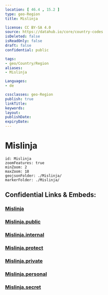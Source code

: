 ```yaml
---
location: [ 46.4 , 15.2 ] 
type: geo-Region
title: Mislinja

license: CC BY-SA 4.0
source: https://datahub.io/core/country-codes
isDeleted: false
isReadOnly: false
draft: false
confidential: public

tags:
- geo/Country/Region
aliases:
- Mislinja

Languages:
- de

cssclasses: geo-Region
publish: true
linkTitle: 
keywords: 
layout: 
publishDate: 
expiryDate: 
---
```


# Mislinja

```leaflet
id: Mislinja
zoomFeatures: true 
minZoom: 2 
maxZoom: 18
geojsonFolder: ./Mislinja/
markerFolder: ./Mislinja/
```


## Confidential Links & Embeds: 

### [Mislinja](/_Standards/Earth/Continent/Europe/Europe~Central/Slovenia/Regions~Slovenia/Koroška/counties~Koroška/Mislinja.md) 

### [Mislinja.public](/_public/Earth/Continent/Europe/Europe~Central/Slovenia/Regions~Slovenia/Koroška/counties~Koroška/Mislinja.public.md) 

### [Mislinja.internal](/_internal/Earth/Continent/Europe/Europe~Central/Slovenia/Regions~Slovenia/Koroška/counties~Koroška/Mislinja.internal.md) 

### [Mislinja.protect](/_protect/Earth/Continent/Europe/Europe~Central/Slovenia/Regions~Slovenia/Koroška/counties~Koroška/Mislinja.protect.md) 

### [Mislinja.private](/_private/Earth/Continent/Europe/Europe~Central/Slovenia/Regions~Slovenia/Koroška/counties~Koroška/Mislinja.private.md) 

### [Mislinja.personal](/_personal/Earth/Continent/Europe/Europe~Central/Slovenia/Regions~Slovenia/Koroška/counties~Koroška/Mislinja.personal.md) 

### [Mislinja.secret](/_secret/Earth/Continent/Europe/Europe~Central/Slovenia/Regions~Slovenia/Koroška/counties~Koroška/Mislinja.secret.md)

